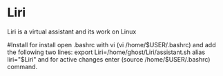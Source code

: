 # Liri
Liri is a virtual assistant and its work on Linux


#Install 
for install open .bashrc with vi (vi /home/$USER/.bashrc) and add the following two lines:
  export Liri=/home/ghost/Liri/assistant.sh
  alias liri="$Liri"
and for active changes enter (source /home/$USER/.bashrc) command.
